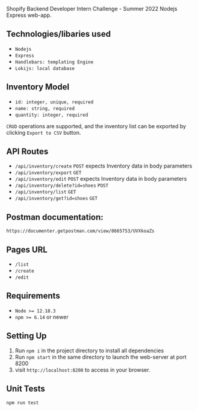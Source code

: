 Shopify Backend Developer Intern Challenge - Summer 2022
Nodejs Express web-app.

## Technologies/libaries used
 * ``Nodejs``
 * ``Express``
 * ``Handlebars: templating Engine``
 * ``Lokijs: local database``

## Inventory Model
  * ``id: integer, unique, required``
  * ``name: string, required``
  * ``quantity: integer, required``

``CRUD`` operations are supported, and the inventory list can be exported by clicking ``Export to CSV`` button.

## API Routes
* ```/api/inventory/create``` ``POST`` expects Inventory data in body parameters
* ```/api/inventory/export``` ``GET``
* ```/api/inventory/edit``` ``POST`` expects Inventory data in body parameters
* ```/api/inventory/delete?id=shoes``` ``POST``
* ```/api/inventory/list``` ``GET``
* ```/api/inventory/get?id=shoes``` ``GET``

## Postman documentation: 
```
https://documenter.getpostman.com/view/8665753/UVXkoaZs
```

## Pages URL
* ```/list```
* ```/create```
* ```/edit```

## Requirements

 * ``Node >= 12.18.3``
 * ``npm >= 6.14`` or newer

## Setting Up

1. Run ```npm i``` in the project directory to install all dependencies
2. Run ```npm start``` in the same directory to launch the web-server at port 8200
3. visit ```http://localhost:8200``` to access in your browser.

## Unit Tests
```npm run test ```
